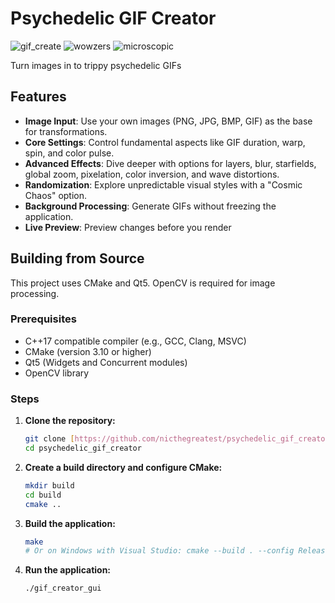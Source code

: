 # Psychedelic GIF Creator
![gif_create](https://github.com/user-attachments/assets/fb969e92-eec9-459a-8ee5-4c67440816cb)
![wowzers](https://github.com/nicthegreatest/psychedelic_gif_creator/blob/v0.1/output2.gif)
![microscopic](https://github.com/nicthegreatest/psychedelic_gif_creator/blob/v0.1/output4.gif)


Turn images in to trippy psychedelic GIFs

## Features

* **Image Input**: Use your own images (PNG, JPG, BMP, GIF) as the base for transformations.
* **Core Settings**: Control fundamental aspects like GIF duration, warp, spin, and color pulse.
* **Advanced Effects**: Dive deeper with options for layers, blur, starfields, global zoom, pixelation, color inversion, and wave distortions.
* **Randomization**: Explore unpredictable visual styles with a "Cosmic Chaos" option.
* **Background Processing**: Generate GIFs without freezing the application.
* **Live Preview**: Preview changes before you render

  
## Building from Source

This project uses CMake and Qt5. OpenCV is required for image processing.

### Prerequisites

* C++17 compatible compiler (e.g., GCC, Clang, MSVC)
* CMake (version 3.10 or higher) 
* Qt5 (Widgets and Concurrent modules) 
* OpenCV library

### Steps

1.  **Clone the repository:**
    ```bash
    git clone [https://github.com/nicthegreatest/psychedelic_gif_creator.git](https://github.com/nicthegreatest/psychedelic_gif_creator.git)
    cd psychedelic_gif_creator
    ```
2.  **Create a build directory and configure CMake:**
    ```bash
    mkdir build
    cd build
    cmake ..
    ```
3.  **Build the application:**
    ```bash
    make
    # Or on Windows with Visual Studio: cmake --build . --config Release
    ```
4.  **Run the application:**
    ```bash
    ./gif_creator_gui
    ```
